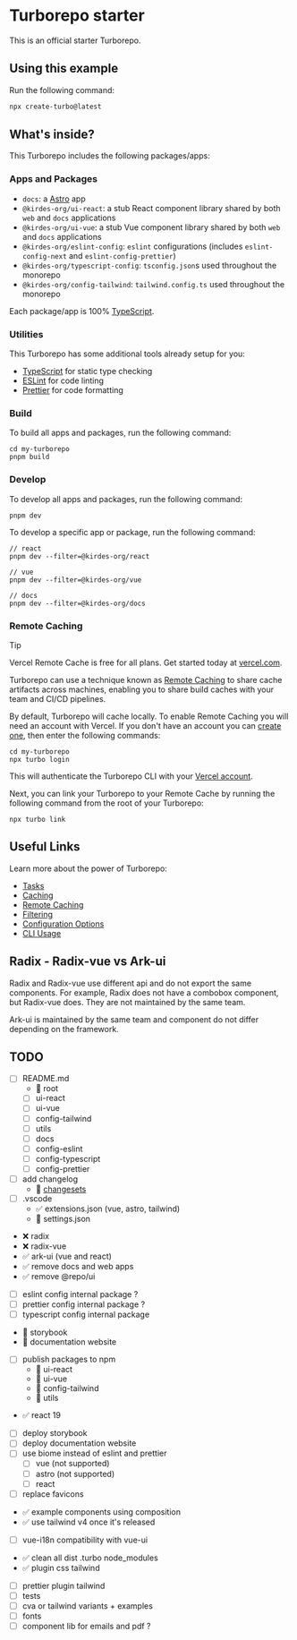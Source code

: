 # Turborepo starter

This is an official starter Turborepo.

## Using this example

Run the following command:

```sh
npx create-turbo@latest
```

## What's inside?

This Turborepo includes the following packages/apps:

### Apps and Packages

- `docs`: a [Astro](https://astro.build/) app
- `@kirdes-org/ui-react`: a stub React component library shared by both `web` and `docs` applications
- `@kirdes-org/ui-vue`: a stub Vue component library shared by both `web` and `docs` applications
- `@kirdes-org/eslint-config`: `eslint` configurations (includes `eslint-config-next` and `eslint-config-prettier`)
- `@kirdes-org/typescript-config`: `tsconfig.json`s used throughout the monorepo
- `@kirdes-org/config-tailwind`: `tailwind.config.ts` used throughout the monorepo

Each package/app is 100% [TypeScript](https://www.typescriptlang.org/).

### Utilities

This Turborepo has some additional tools already setup for you:

- [TypeScript](https://www.typescriptlang.org/) for static type checking
- [ESLint](https://eslint.org/) for code linting
- [Prettier](https://prettier.io) for code formatting

### Build

To build all apps and packages, run the following command:

```
cd my-turborepo
pnpm build
```

### Develop

To develop all apps and packages, run the following command:

```
pnpm dev
```

To develop a specific app or package, run the following command:

```
// react
pnpm dev --filter=@kirdes-org/react

// vue
pnpm dev --filter=@kirdes-org/vue

// docs
pnpm dev --filter=@kirdes-org/docs
```

### Remote Caching

> [!TIP]
> Vercel Remote Cache is free for all plans. Get started today at [vercel.com](https://vercel.com/signup?/signup?utm_source=remote-cache-sdk&utm_campaign=free_remote_cache).

Turborepo can use a technique known as [Remote Caching](https://turbo.build/repo/docs/core-concepts/remote-caching) to share cache artifacts across machines, enabling you to share build caches with your team and CI/CD pipelines.

By default, Turborepo will cache locally. To enable Remote Caching you will need an account with Vercel. If you don't have an account you can [create one](https://vercel.com/signup?utm_source=turborepo-examples), then enter the following commands:

```
cd my-turborepo
npx turbo login
```

This will authenticate the Turborepo CLI with your [Vercel account](https://vercel.com/docs/concepts/personal-accounts/overview).

Next, you can link your Turborepo to your Remote Cache by running the following command from the root of your Turborepo:

```
npx turbo link
```

## Useful Links

Learn more about the power of Turborepo:

- [Tasks](https://turbo.build/repo/docs/core-concepts/monorepos/running-tasks)
- [Caching](https://turbo.build/repo/docs/core-concepts/caching)
- [Remote Caching](https://turbo.build/repo/docs/core-concepts/remote-caching)
- [Filtering](https://turbo.build/repo/docs/core-concepts/monorepos/filtering)
- [Configuration Options](https://turbo.build/repo/docs/reference/configuration)
- [CLI Usage](https://turbo.build/repo/docs/reference/command-line-reference)

## Radix - Radix-vue vs Ark-ui

Radix and Radix-vue use different api and do not export the same components.
For example, Radix does not have a combobox component, but Radix-vue does.
They are not maintained by the same team.

Ark-ui is maintained by the same team and component do not differ depending on the framework.

## TODO

- [ ] README.md
  - 🚧 root
  - [ ] ui-react
  - [ ] ui-vue
  - [ ] config-tailwind
  - [ ] utils
  - [ ] docs
  - [ ] config-eslint
  - [ ] config-typescript
  - [ ] config-prettier
- [ ] add changelog
  - 🚧 [changesets](https://github.com/changesets/changesets)
- [ ] .vscode
  - ✅ extensions.json (vue, astro, tailwind)
  - 🚧 settings.json
- ❌ radix
- ❌ radix-vue
- ✅ ark-ui (vue and react)
- ✅ remove docs and web apps
- ✅ remove @repo/ui
- [ ] eslint config internal package ?
- [ ] prettier config internal package ?
- [ ] typescript config internal package
- 🚧 storybook
- 🚧 documentation website
- [ ] publish packages to npm
  - 🚧 ui-react
  - 🚧 ui-vue
  - 🚧 config-tailwind
  - 🚧 utils
- ✅ react 19
- [ ] deploy storybook
- [ ] deploy documentation website
- [ ] use biome instead of eslint and prettier
  - [ ] vue (not supported)
  - [ ] astro (not supported)
  - [ ] react
- [ ] replace favicons
- ✅ example components using composition
- ✅ use tailwind v4 once it's released
- [ ] vue-i18n compatibility with vue-ui
- ✅ clean all dist .turbo node_modules
- ✅ plugin css tailwind
- [ ] prettier plugin tailwind
- [ ] tests
- [ ] cva or tailwind variants + examples
- [ ] fonts
- [ ] component lib for emails and pdf ?
